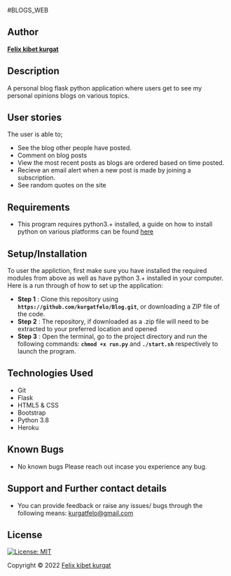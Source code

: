 #BLOGS_WEB

## Author

[**Felix kibet kurgat**](https://github.com/kurgatfelo)

## Description

A personal blog flask python application where users get to see my personal opinions blogs on various topics. 

## User stories

The user is able to; 

* See the blog other people have posted.
* Comment on blog posts
* View the most recent posts as blogs are ordered based on time posted.
* Recieve an email alert when a new post is made by joining a subscription.
* See random quotes on the site

## Requirements

* This program requires python3.+ installed, a guide on how to install python on various platforms can be found [here](https://www.python.org/)

## Setup/Installation

To user the appliction, first make sure you have installed the required modules from above as well as have python 3.+ installed in your computer.
Here is a run through of how to set up the application:
* **Step 1** : Clone this repository using **`https://github.com/kurgatfelo/Blog.git`**, or downloading a ZIP file of the code.
* **Step 2** : The repository, if downloaded as a .zip file will need to be extracted to your preferred location and opened
* **Step 3** : Open the terminal, go to the project directory and run the following commands: **`chmod +x run.py`** and **`./start.sh`** respectively to launch the program.

## Technologies Used

* Git
* Flask
* HTML5 & CSS
* Bootstrap
* Python 3.8
* Heroku

## Known Bugs

* No known bugs
Please reach out incase you experience any bug.

## Support and Further contact details

* You can provide feedback or raise any issues/ bugs through the following means:
    kurgatfelo@gmail.com

## License

[![License: MIT](https://img.shields.io/badge/License-MIT-yellow.svg)](LICENSE)

Copyright © 2022  [Felix kibet kurgat](https://github.com/kurgatfelo)
